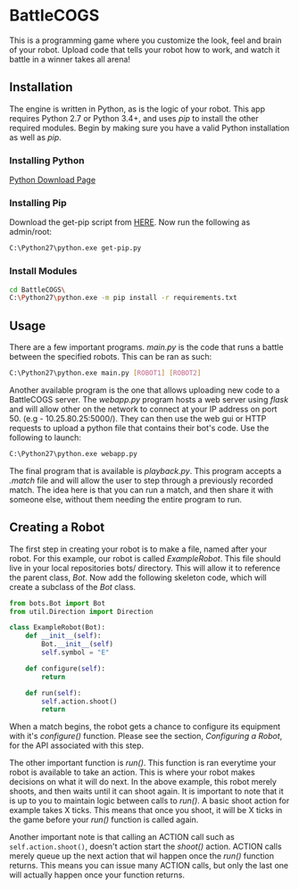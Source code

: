 # BattleCOGS
This is a programming game where you customize the look, feel and brain of your robot. Upload code that tells your robot how to work, and watch it battle in a winner takes all arena!

## Installation
The engine is written in Python, as is the logic of your robot. This app requires Python 2.7 or Python 3.4+, and uses _pip_ to install the other required modules. Begin by making sure you have a valid Python installation as well as _pip_.

### Installing Python
[Python Download Page](https://www.python.org/downloads/)

### Installing Pip
Download the get-pip script from [HERE](https://bootstrap.pypa.io/get-pip.py). Now run the following as admin/root:
```bash
C:\Python27\python.exe get-pip.py
```
### Install Modules
```bash
cd BattleCOGS\
C:\Python27\python.exe -m pip install -r requirements.txt
```

## Usage
There are a few important programs. _main.py_ is the code that runs a battle between the specified robots. This can be ran as such:
```bash
C:\Python27\python.exe main.py [ROBOT1] [ROBOT2] 
```

Another available program is the one that allows uploading new code to a BattleCOGS server. The _webapp.py_ program hosts a web server using _flask_ and will allow other on the network to connect at your IP address on port 50. (e.g - 10.25.80.25:5000/). They can then use the web gui or HTTP requests to upload a python file that contains their bot's code. Use the following to launch:
```bash
C:\Python27\python.exe webapp.py
```

The final program that is available is _playback.py_. This program accepts a _.match_ file and will allow the user to step through a previously recorded match. The idea here is that you can run a match, and then share it with someone else, without them needing the entire program to run.

## Creating a Robot
The first step in creating your robot is to make a file, named after your robot. For this example, our robot is called _ExampleRobot_. This file should live in your local repositories bots/ directory. This will allow it to reference the parent class, _Bot_. Now add the following skeleton code, which will create a subclass of the _Bot_ class.
```python
from bots.Bot import Bot
from util.Direction import Direction

class ExampleRobot(Bot):
	def __init__(self):
		Bot.__init__(self)
		self.symbol = "E"

	def configure(self):
		return

	def run(self):
		self.action.shoot()
		return
```

When a match begins, the robot gets a chance to configure its equipment with it's _configure()_ function. Please see the section, _Configuring a Robot_, for the API associated with this step.

The other important function is _run()_. This function is ran everytime your robot is available to take an action. This is where your robot makes decisions on what it will do next. In the above example, this robot merely shoots, and then waits until it can shoot again. It is important to note that it is up to you to maintain logic between calls to _run()_. A basic shoot action for example takes X ticks. This means that once you shoot, it will be X ticks in the game before your _run()_ function is called again. 

Another important note is that calling an ACTION call such as `self.action.shoot()`, doesn't action start the _shoot()_ action. ACTION calls merely queue up the next action that wil happen once the _run()_ function returns. This means you can issue many ACTION calls, but only the last one will actually happen once your function returns.



